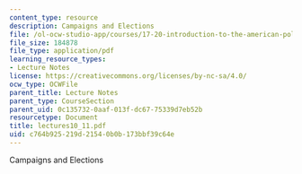 ```yaml
---
content_type: resource
description: Campaigns and Elections
file: /ol-ocw-studio-app/courses/17-20-introduction-to-the-american-political-process-spring-2004/c764b925219d21540b0b173bbf39c64e_lectures10_11.pdf
file_size: 184878
file_type: application/pdf
learning_resource_types:
- Lecture Notes
license: https://creativecommons.org/licenses/by-nc-sa/4.0/
ocw_type: OCWFile
parent_title: Lecture Notes
parent_type: CourseSection
parent_uid: 0c135732-0aaf-013f-dc67-75339d7eb52b
resourcetype: Document
title: lectures10_11.pdf
uid: c764b925-219d-2154-0b0b-173bbf39c64e
---
```

Campaigns and Elections